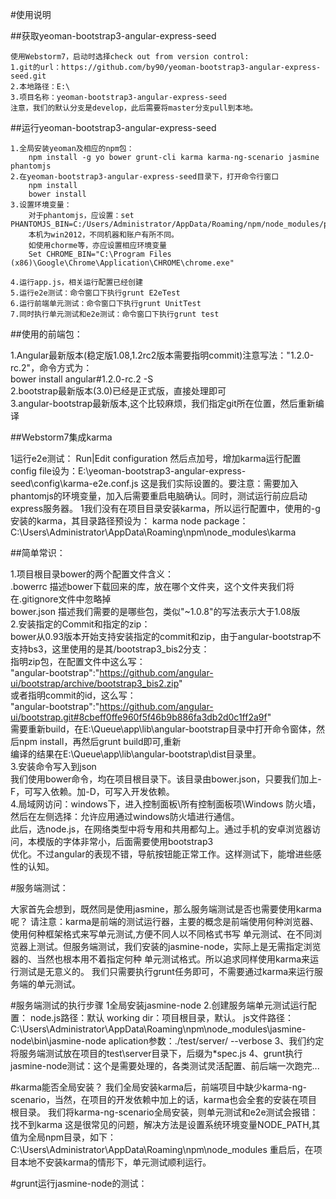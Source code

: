 #使用说明

##获取yeoman-bootstrap3-angular-express-seed

    使用Webstorm7，启动时选择check out from version control:
    1.git的url：https://github.com/by90/yeoman-bootstrap3-angular-express-seed.git
    2.本地路径：E:\
    3.项目名称：yeoman-bootstrap3-angular-express-seed
    注意，我们的默认分支是develop，此后需要将master分支pull到本地。

##运行yeoman-bootstrap3-angular-express-seed

    1.全局安装yeoman及相应的npm包：
        npm install -g yo bower grunt-cli karma karma-ng-scenario jasmine phantomjs
    2.在yeoman-bootstrap3-angular-express-seed目录下，打开命令行窗口
        npm install
        bower install
    3.设置环境变量：
        对于phantomjs，应设置：set PHANTOMJS_BIN=C:/Users/Administrator/AppData/Roaming/npm/node_modules/phantomjs/lib/phantom/phantomjs.exe
        本机为win2012，不同机器和账户有所不同。
        如使用chorme等，亦应设置相应环境变量
        Set CHROME_BIN="C:\Program Files (x86)\Google\Chrome\Application\CHROME\chrome.exe"

    4.运行app.js，相关运行配置已经创建
    5.运行e2e测试：命令窗口下执行grunt E2eTest
    6.运行前端单元测试：命令窗口下执行grunt UnitTest  
    7.同时执行单元测试和e2e测试：命令窗口下执行grunt test

##使用的前端包：

1.Angular最新版本(稳定版1.08,1.2rc2版本需要指明commit)注意写法："1.2.0-rc.2"，命令方式为：  
  bower install angular#1.2.0-rc.2 -S  
2.bootstrap最新版本(3.0)已经是正式版，直接处理即可  
3.angular-bootstrap最新版本,这个比较麻烦，我们指定git所在位置，然后重新编译  


##Webstorm7集成karma

1运行e2e测试：
Run|Edit configuration
然后点加号，增加karma运行配置
config file设为：E:\yeoman-bootstrap3-angular-express-seed\config\karma-e2e.conf.js
这是我们实际设置的。要注意：需要加入phantomjs的环境变量，加入后需要重启电脑确认。同时，测试运行前应启动express服务器。
1我们没有在项目目录安装karma，所以运行配置中，使用的-g安装的karma，其目录路径预设为：
karma node package：C:\Users\Administrator\AppData\Roaming\npm\node_modules\karma
 
##简单常识：

1.项目根目录bower的两个配置文件含义：  
    .bowerrc  描述bower下载回来的库，放在哪个文件夹，这个文件夹我们将在.gitignore文件中忽略掉  
    bower.json  描述我们需要的是哪些包，类似"~1.0.8"的写法表示大于1.08版  
2.安装指定的Commit和指定的zip：  
    bower从0.93版本开始支持安装指定的commit和zip，由于angular-bootstrap不支持bs3，这里使用的是其/bootstrap3_bis2分支：  
    指明zip包，在配置文件中这么写：  
    "angular-bootstrap":"https://github.com/angular-ui/bootstrap/archive/bootstrap3_bis2.zip"  
    或者指明commit的id，这么写：  
    "angular-bootstrap":"https://github.com/angular-ui/bootstrap.git#8cbeff0ffe960f5f46b9b886fa3db2d0c1ff2a9f"  
    需要重新build，在E:\Queue\app\lib\angular-bootstrap目录中打开命令窗体，然后npm install，再然后grunt build即可,重新  
    编译的结果在E:\Queue\app\lib\angular-bootstrap\dist目录里。  
3.安装命令写入到json  
    我们使用bower命令，均在项目根目录下。该目录由bower.json，只要我们加上-F，可写入依赖。加-D，可写入开发依赖。  
4.局域网访问：windows下，进入控制面板\所有控制面板项\Windows 防火墙，然后在左侧选择：允许应用通过windows防火墙进行通信。  
    此后，选node.js，在网络类型中将专用和共用都勾上。通过手机的安卓浏览器访问，本模版的字体非常小，后面需要使用bootstrap3  
    优化。不过angular的表现不错，导航按钮能正常工作。这样测试下，能增进些感性的认知。  
    
#服务端测试：

大家首先会想到，既然同是使用jasmine，那么服务端测试是否也需要使用karma呢？
请注意：karma是前端的测试运行器，主要的概念是前端使用何种浏览器、使用何种框架格式来写单元测试,方便不同人以不同格式书写
单元测试、在不同浏览器上测试。但服务端测试，我们安装的jasmine-node，实际上是无需指定浏览器的、当然也根本用不着指定何种
单元测试格式。所以追求同样使用karma来运行测试是无意义的。
我们只需要执行grunt任务即可，不需要通过karma来运行服务端的单元测试。

#服务端测试的执行步骤
1全局安装jasmine-node
2.创建服务端单元测试运行配置：
node.js路径：默认
working dir：项目根目录，默认。
js文件路径：C:\Users\Administrator\AppData\Roaming\npm\node_modules\jasmine-node\bin\jasmine-node
aplication参数：./test/server/ --verbose
3、我们约定将服务端测试放在项目的test\server目录下，后缀为*spec.js
4、grunt执行jasmine-node测试：这个是需要处理的，各类测试灵活配置、前后端一次跑完...

#karma能否全局安装？
我们全局安装karma后，前端项目中缺少karma-ng-scenario，当然，在项目的开发依赖中加上的话，karma也会全套的安装在项目根目录。
我们将karma-ng-scenario全局安装，则单元测试和e2e测试会报错：找不到karma
这是很常见的问题，解决方法是设置系统环境变量NODE_PATH,其值为全局npm目录，如下：
C:\Users\Administrator\AppData\Roaming\npm\node_modules
重启后，在项目本地不安装karma的情形下，单元测试顺利运行。

#grunt运行jasmine-node的测试：
